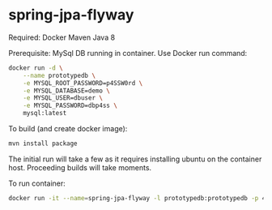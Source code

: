 # spring-jpa-flyway


Required:
Docker
Maven
Java 8


Prerequisite:
MySql DB running in container.   Use Docker run command:

```bash
docker run -d \
    --name prototypedb \
    -e MYSQL_ROOT_PASSWORD=p4SSW0rd \
    -e MYSQL_DATABASE=demo \
    -e MYSQL_USER=dbuser \
    -e MYSQL_PASSWORD=dbp4ss \
    mysql:latest
```

To build (and create docker image):
```bash
mvn install package
```
The initial run will take a few as it requires installing ubuntu on the container host. Proceeding builds will take moments.

To run container:
```bash
docker run -it --name=spring-jpa-flyway -l prototypedb:prototypedb -p 42444:42444 -e spring.profiles.active=dev sblue/spring-jpa-flyway
```


